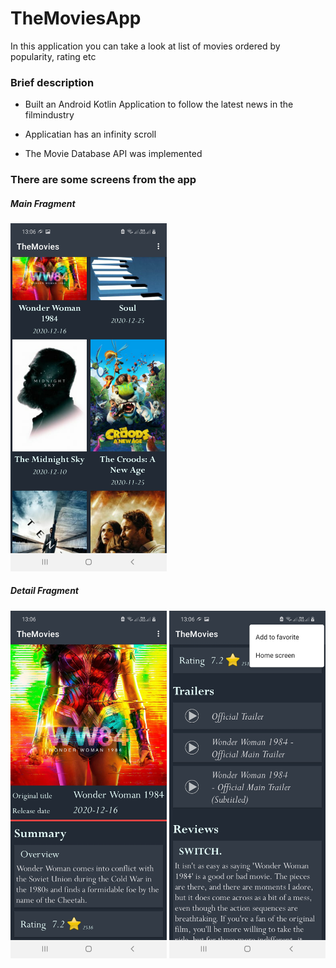 # TheMoviesApp
In this application you can take a look at list of movies ordered by popularity, rating etc

### Brief description
- Built an Android Kotlin Application to follow the latest news in the filmindustry

- Applicatian has an infinity scroll

- The Movie Database API was implemented



### There are some screens from the app

##### Main Fragment

<img src=https://github.com/Bandyukov/Test/blob/main/Camera%20Roll/2021-01-12%2013-06-41.JPG width=250/>


##### Detail Fragment

<img src=https://github.com/Bandyukov/Test/blob/main/Camera%20Roll/2021-01-12%2013-06-02.JPG width=250/>
<img src=https://github.com/Bandyukov/Test/blob/main/Camera%20Roll/2021-01-12%2013-06-18.JPG width=250/>
